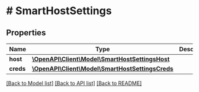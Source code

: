 # # SmartHostSettings

## Properties

Name | Type | Description | Notes
------------ | ------------- | ------------- | -------------
**host** | [**\OpenAPI\Client\Model\SmartHostSettingsHost**](SmartHostSettingsHost.md) |  |
**creds** | [**\OpenAPI\Client\Model\SmartHostSettingsCreds**](SmartHostSettingsCreds.md) |  |

[[Back to Model list]](../../README.md#models) [[Back to API list]](../../README.md#endpoints) [[Back to README]](../../README.md)
